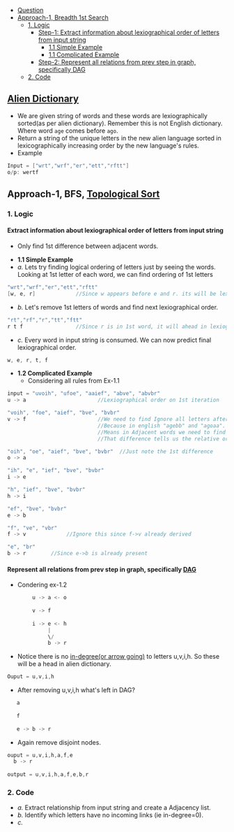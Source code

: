 - [Question](#que)
- [Approach-1, Breadth 1st Search](#apr1)
  - [1. Logic](#logic)
    - [Step-1: Extract information about lexiographical order of letters from input string](#step1)
      - [1.1 Simple Example](#ex1)
      - [1.1 Complicated Example](#ex2)
    - [Step-2: Represent all relations from prev step in graph, specifically DAG](#step2)
  - [2. Code](#code)

<a name=ques></a>
## [Alien Dictionary](https://leetcode.com/problems/alien-dictionary/)
- We are given string of words and these words are lexiographically sorted(as per alien dictionary). Remember this is not English dictionary. Where word `age` comes before `ago`.
- Return a string of the unique letters in the new alien language sorted in lexicographically increasing order by the new language's rules.
- Example
```c
Input = ["wrt","wrf","er","ett","rftt"]
o/p: wertf
```

<a name=apr1></a>
## Approach-1, BFS, [Topological Sort](/DS_Questions/Data_Structures/Graphs)

<a name=logic></a>
### 1. Logic

<a name=step-1></a>
#### Extract information about lexiographical order of letters from input string
- Only find 1st difference between adjacent words.

<a name=ex1></a>
- **1.1 Simple Example**
- _a._ Lets try finding logical ordering of letters just by seeing the words. Looking at 1st letter of each word, we can find ordering of 1st letters
```c
"wrt","wrf","er","ett","rftt"
[w, e, r]             //Since w appears before e and r. its will be lexiographically ahead in alien dictionary
```
- _b._ Let's remove 1st letters of words and find next lexiographical order.
```c
"rt","rf","r","tt","ftt"
r t f                 //Since r is in 1st word, it will ahead in lexiographical order from other words
```
- _c._ Every word in input string is consumed. We can now predict final lexiographical order.
```c
w, e, r, t, f
```

<a name=ex2></a>
- **1.2 Complicated Example**
  - Considering all rules from Ex-1.1
```c
input = "uvoih", "ufoe", "aaief", "abve", "abvbr"
u -> a                       //Lexiographical order on 1st iteration

"voih", "foe", "aief", "bve", "bvbr"
v -> f                       //We need to find Ignore all letters after v and f in 1st and 2nd word.
                             //Because in english "agebb" and "agoaa". After e in 1st and o in 2nd all letter are ignored
                             //Means in Adjacent words we need to find first difference between them.
                             //That difference tells us the relative order between two letters.

"oih", "oe", "aief", "bve", "bvbr"  //Just note the 1st difference
o -> a

"ih", "e", "ief", "bve", "bvbr"
i -> e

"h", "ief", "bve", "bvbr"
h -> i

"ef", "bve", "bvbr"
e -> b

"f", "ve", "vbr"
f -> v             //Ignore this since f->v already derived

"e", "br"
b -> r        //Since e->b is already present
```

<a name=step2></a>
#### Represent all relations from prev step in graph, specifically [DAG](/DS_Questions/Data_Structures/Graphs)
- Condering ex-1.2
```c
        u -> a <- o
        
        v -> f
        
        i -> e <- h
             |
             \/
             b -> r
```
- Notice there is no [in-degree(or arrow going)](/DS_Questions/Data_Structures/Graphs) to letters u,v,i,h. So these will be a head in alien dictionary.
```c
Ouput = u,v,i,h
```
- After removing u,v,i,h what's left in DAG?
```c
   a
   
   f
   
   e -> b -> r
```
- Again remove disjoint nodes.
```c
ouput = u,v,i,h,a,f,e
  b -> r
  
output = u,v,i,h,a,f,e,b,r
```

<a name=code></a>
### 2. Code
- _a._ Extract relationship from input string and create a Adjacency list.
- _b._ Identify which letters have no incoming links (ie in-degree=0).
- _c._ 
